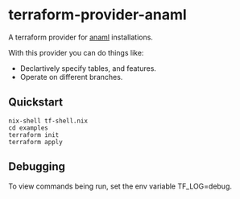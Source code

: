 # terraform-provider-anaml

A terraform provider for [anaml](https://anaml.io/) installations.

With this provider you can do things like:

- Declartively specify tables, and features.
- Operate on different branches.


## Quickstart

```
nix-shell tf-shell.nix
cd examples
terraform init
terraform apply
```

## Debugging

To view commands being run, set the env variable TF_LOG=debug.

